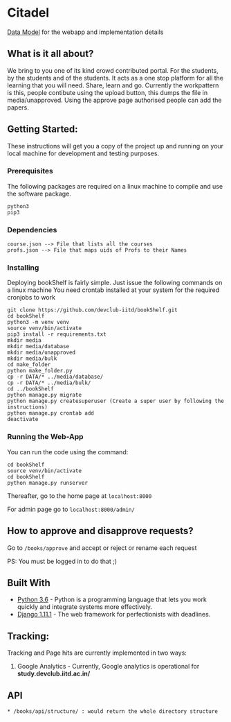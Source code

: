 # Citadel

[Data Model](https://gist.github.com/aman71197/b99aff417a8faeb949f8722d37d3509b) for the webapp and implementation details

## What is it all about?
We bring to you one of its kind crowd contributed portal. 
For the students, by the students and of the students. 
It acts as a one stop platform for all the learning that you will need.
Share, learn and go.
Currently the workpattern is this, people contibute using the upload button, this dumps the file in media/unapproved.
Using the approve page authorised people can add the papers.


## Getting Started: 
These instructions will get you a copy of the project up and running on your local machine for development and testing purposes.

### Prerequisites

The following packages are required on a linux machine to compile and use the software package.

```
python3
pip3
```

### Dependencies
```
course.json --> File that lists all the courses
profs.json --> File that maps uids of Profs to their Names
```

### Installing

Deploying bookShelf is fairly simple. Just issue the following commands on a linux machine
You need crontab installed at your system for the required cronjobs to work

```
git clone https://github.com/devclub-iitd/bookShelf.git
cd bookShelf
python3 -m venv venv
source venv/bin/activate
pip3 install -r requirements.txt
mkdir media
mkdir media/database
mkdir media/unapproved
mkdir media/bulk
cd make_folder
python make_folder.py
cp -r DATA/* ../media/database/
cp -r DATA/* ../media/bulk/
cd ../bookShelf
python manage.py migrate
python manage.py createsuperuser (Create a super user by following the instructions)
python manage.py crontab add
deactivate
```
### Running the Web-App


You can run the code using the command:

```
cd bookShelf
source venv/bin/activate
cd bookShelf
python manage.py runserver
``` 

Thereafter, go to the home page at `localhost:8000`

For admin page go to `localhost:8000/admin/`


## How to approve and disapprove requests?
Go to ``/books/approve`` and accept or reject or rename each request

PS: You must be logged in to do that ;) 

## Built With

* [Python 3.6](http://www.python.org/) - Python is a programming language that lets you work quickly and integrate systems more effectively.
* [Django 1.11.1](https://www.djangoproject.com/) - The web framework for perfectionists with deadlines.


## Tracking: 

Tracking and Page hits are currently implemented in two ways:

1. Google Analytics - Currently, Google analytics is operational for **study.devclub.iitd.ac.in/**


## API

```
* /books/api/structure/ : would return the whole directory structure
```



						
